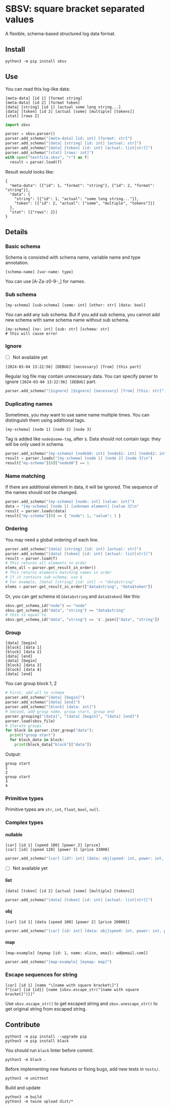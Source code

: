 # SBSV: square bracket separated values
A flexible, schema-based structured log data format.

## Install

```shell
python3 -m pip install sbsv
```

## Use
You can read this log-like data:
```sbsv
[meta-data] [id 1] [format string]
[meta-data] [id 2] [format token]
[data] [string] [id 1] [actual some long string...]
[data] [token] [id 2] [actual [some] [multiple] [tokens]]
[stat] [rows 2]
```

```python
import sbsv

parser = sbsv.parser()
parser.add_schema("[meta-data] [id: int] [format: str]")
parser.add_schema("[data] [string] [id: int] [actual: str]")
parser.add_schema("[data] [token] [id: int] [actual: list[str]]")
parser.add_schema("[stat] [rows: int]")
with open("testfile.sbsv", "r") as f:
  result = parser.load(f)
```

Result would looks like:
```
{
  "meta-data": [{"id": 1, "format": "string"}, {"id": 2, "format": "string"}],
  "data": {
    "string": [{"id": 1, "actual": "some long string..."}],
    "token": [{"id": 2, "actual": ["some", "multiple", "tokens"]}]
  },
  "stat": [{"rows": 2}]
}
```

## Details
### Basic schema
Schema is consisted with schema name, variable name and type annotation.
```
[schema-name] [var-name: type]
```
You can use [A-Za-z0-9\-_] for names. 

### Sub schema
```
[my-schema] [sub-schema] [some: int] [other: str] [data: bool]
```
You can add any sub schema.
But if you add sub schema, you cannot add new schema with same schema name without sub schema.
```
[my-schema] [no: int] [sub: str] [schema: str]
# this will cause error
```

### Ignore
- [ ] Not available yet
```
[2024-03-04 13:22:56] [DEBUG] [necessary] [from] [this part]
```
Regular log file may contain unnecessary data. You can specify parser to ignore `[2024-03-04 13:22:56] [DEBUG]` part.

```python
parser.add_schema("[$ignore] [$ignore] [necessary] [from] [this: str]")
```

### Duplicating names
Sometimes, you may want to use same name multiple times. You can distinguish them using additional tags.
```
[my-schema] [node 1] [node 2] [node 3]
```
Tag is added like `node$some-tag`, after `$`. Data should not contain tags: they will be only used in schema.
```python
parser.add_schema("[my-schema] [node$0: int] [node$1: int] [node$2: int]")
result = parser.loads("[my-schema] [node 1] [node 2] [node 3]\n")
result["my-schema"][0]["node$0"] == 1
```

### Name matching
If there are additional element in data, it will be ignored.
The sequence of the names should not be changed.
```python
parser.add_schema("[my-schema] [node: int] [value: int]")
data = "[my-schema] [node 1] [unknown element] [value 3]\n"
result = parser.loads(data)
result["my-schema"][0] == { "node": 1, "value": 3 }
```

### Ordering
You may need a global ordering of each line.
```python
parser.add_schema("[data] [string] [id: int] [actual: str]")
parser.add_schema("[data] [token] [id: int] [actual: list[str]]")
result = parser.load(f)
# This returns all elements in order
elems_all = parser.get_result_in_order()
# This returns elements matching names in order
# If it contains sub-schema, use $
# For example, [data] [string] [id: int] -> "data$string"
elems = parser.get_result_in_order(["data$string", "data$token"])
```
Or, you can get schema id (`data$string` and `data$token`) like this:
```python
sbsv.get_schema_id("node") == "node"
sbsv.get_schema_id("data", "string") == "data$string"
# this is equal to 
sbsv.get_schema_id("data", "string") == '$'.join(["data", "string"])
```

### Group
```
[data] [begin]
[block] [data 1]
[block] [data 2]
[data] [end]
[data] [begin]
[block] [data 3]
[block] [data 4]
[data] [end]
```
You can group block 1, 2

```python
# First, add all to schema
parser.add_schema("[data] [begin]")
parser.add_schema("[data] [end]")
parser.add_schema("[block] [data: int]")
# Second, add group name, group start, group end
parser.grouping("[data]", "[data] [begin]", "[data] [end]")
parser.load(sbsv_file)
# Iterate groups
for block in parser.iter_group("data"):
  print("group start")
  for block_data in block:
    print(block_data["block"]["data"])
```
Output:
```
group start
1
2
group start
3
4
```



### Primitive types
Primitive types are `str`, `int`, `float`, `bool`, `null`.

### Complex types

#### nullable
```
[car] [id 1] [speed 100] [power 2] [price]
[car] [id] [speed 120] [power 3] [price 33000]
```

```python
parser.add_schema("[car] [id?: int] [data: obj[speed: int, power: int, price?: int]]")
```

- [ ] Not available yet
#### list
```
[data] [token] [id 2] [actual [some] [multiple] [tokens]]
```

```python
parser.add_schema("[data] [token] [id: int] [actual: list[str]]")
```

#### obj
```
[car] [id 1] [data [speed 100] [power 2] [price 20000]]
```
```python
parser.add_schema("[car] [id: int] [data: obj[speed: int, power: int, price: int]])
```

#### map
```
[map-example] [mymap [id: 1, name: alice, email: wd@email.com]]
```
```python
parser.add_schema("[map-example] [mymap: map]")
```


### Escape sequences for string
```
[car] [id 1] [name "\[name with square bracket\]"]
f"[car] [id {id}] [name {sbsv.escape_str("[name with square bracket]")}]"
```
Use `sbsv.escape_str()` to get escaped string and `sbsv.unescape_str()` to get original string from escaped string.

## Contribute
```shell
python3 -m pip install --upgrade pip
python3 -m pip install black
```
You should run `black` linter before commit.
```shell
python3 -m black .
```

Before implementing new features or fixing bugs, add new tests in `tests/`.
```shell
python3 -m unittest
```

Build and update
```shell
python3 -m build
python3 -m twine upload dist/*
```